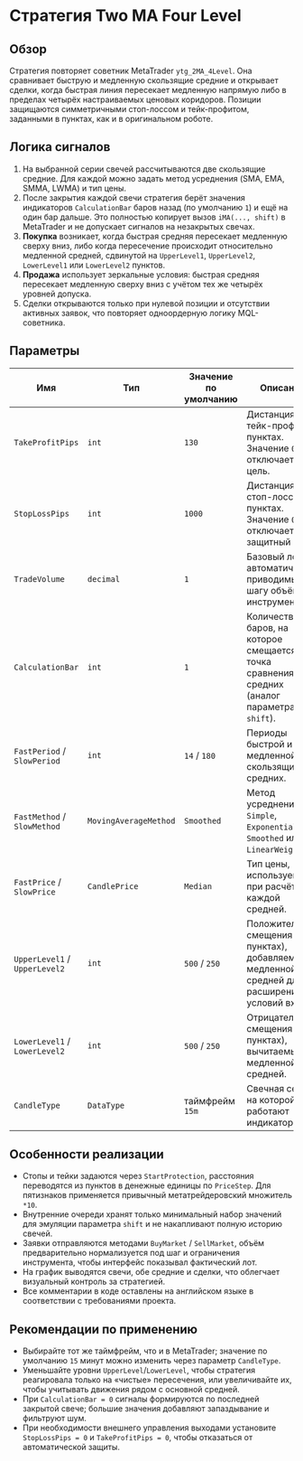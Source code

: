 # Стратегия Two MA Four Level

## Обзор
Стратегия повторяет советник MetaTrader `ytg_2MA_4Level`. Она сравнивает быструю и медленную скользящие средние и открывает сделки, когда быстрая линия пересекает медленную напрямую либо в пределах четырёх настраиваемых ценовых коридоров. Позиции защищаются симметричными стоп-лоссом и тейк-профитом, заданными в пунктах, как и в оригинальном роботе.

## Логика сигналов
1. На выбранной серии свечей рассчитываются две скользящие средние. Для каждой можно задать метод усреднения (SMA, EMA, SMMA, LWMA) и тип цены.
2. После закрытия каждой свечи стратегия берёт значения индикаторов `CalculationBar` баров назад (по умолчанию `1`) и ещё на один бар дальше. Это полностью копирует вызов `iMA(..., shift)` в MetaTrader и не допускает сигналов на незакрытых свечах.
3. **Покупка** возникает, когда быстрая средняя пересекает медленную сверху вниз, либо когда пересечение происходит относительно медленной средней, сдвинутой на `UpperLevel1`, `UpperLevel2`, `LowerLevel1` или `LowerLevel2` пунктов.
4. **Продажа** использует зеркальные условия: быстрая средняя пересекает медленную сверху вниз с учётом тех же четырёх уровней допуска.
5. Сделки открываются только при нулевой позиции и отсутствии активных заявок, что повторяет одноордерную логику MQL-советника.

## Параметры
| Имя | Тип | Значение по умолчанию | Описание |
| --- | --- | --- | --- |
| `TakeProfitPips` | `int` | `130` | Дистанция тейк-профита в пунктах. Значение `0` отключает цель. |
| `StopLossPips` | `int` | `1000` | Дистанция стоп-лосса в пунктах. Значение `0` отключает защитный стоп. |
| `TradeVolume` | `decimal` | `1` | Базовый лот, автоматически приводимый к шагу объёма инструмента. |
| `CalculationBar` | `int` | `1` | Количество баров, на которое смещается точка сравнения средних (аналог параметра `shift`). |
| `FastPeriod` / `SlowPeriod` | `int` | `14` / `180` | Периоды быстрой и медленной скользящих средних. |
| `FastMethod` / `SlowMethod` | `MovingAverageMethod` | `Smoothed` | Метод усреднения: `Simple`, `Exponential`, `Smoothed` или `LinearWeighted`. |
| `FastPrice` / `SlowPrice` | `CandlePrice` | `Median` | Тип цены, используемый при расчёте каждой средней. |
| `UpperLevel1` / `UpperLevel2` | `int` | `500` / `250` | Положительные смещения (в пунктах), добавляемые к медленной средней для расширения условий входа. |
| `LowerLevel1` / `LowerLevel2` | `int` | `500` / `250` | Отрицательные смещения (в пунктах), вычитаемые из медленной средней. |
| `CandleType` | `DataType` | таймфрейм `15m` | Свечная серия, на которой работают индикаторы. |

## Особенности реализации
- Стопы и тейки задаются через `StartProtection`, расстояния переводятся из пунктов в денежные единицы по `PriceStep`. Для пятизнаков применяется привычный метатрейдеровский множитель `*10`.
- Внутренние очереди хранят только минимальный набор значений для эмуляции параметра `shift` и не накапливают полную историю свечей.
- Заявки отправляются методами `BuyMarket` / `SellMarket`, объём предварительно нормализуется под шаг и ограничения инструмента, чтобы интерфейс показывал фактический лот.
- На график выводятся свечи, обе средние и сделки, что облегчает визуальный контроль за стратегией.
- Все комментарии в коде оставлены на английском языке в соответствии с требованиями проекта.

## Рекомендации по применению
- Выбирайте тот же таймфрейм, что и в MetaTrader; значение по умолчанию `15` минут можно изменить через параметр `CandleType`.
- Уменьшайте уровни `UpperLevel`/`LowerLevel`, чтобы стратегия реагировала только на «чистые» пересечения, или увеличивайте их, чтобы учитывать движения рядом с основной средней.
- При `CalculationBar = 0` сигналы формируются по последней закрытой свече; большие значения добавляют запаздывание и фильтруют шум.
- При необходимости внешнего управления выходами установите `StopLossPips = 0` и `TakeProfitPips = 0`, чтобы отказаться от автоматической защиты.
